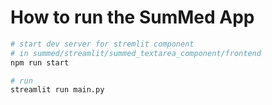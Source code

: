 # How to run the SumMed App

```sh
# start dev server for stremlit component
# in summed/streamlit/summed_textarea_component/frontend
npm run start

# run 
streamlit run main.py
```